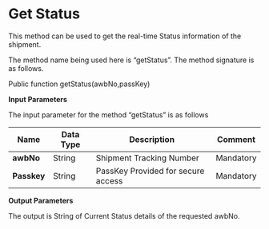 Get Status
==========

This method can be used to get the real-time Status information of the shipment.

The method name being used here is “getStatus”. The method signature is as follows.

Public function getStatus(awbNo,passKey)

**Input Parameters**

The input parameter for the method “getStatus” is as follows

| **Name**    | **Data Type** | **Description**                    | **Comment** |
|-------------|---------------|------------------------------------|-------------|
| **awbNo**   | String        | Shipment Tracking Number           | Mandatory   |
| **Passkey** | String        | PassKey Provided for secure access | Mandatory   |

**Output Parameters**

The output is String of Current Status details of the requested awbNo.
